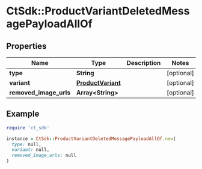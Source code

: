 # CtSdk::ProductVariantDeletedMessagePayloadAllOf

## Properties

| Name | Type | Description | Notes |
| ---- | ---- | ----------- | ----- |
| **type** | **String** |  | [optional] |
| **variant** | [**ProductVariant**](ProductVariant.md) |  | [optional] |
| **removed_image_urls** | **Array&lt;String&gt;** |  | [optional] |

## Example

```ruby
require 'ct_sdk'

instance = CtSdk::ProductVariantDeletedMessagePayloadAllOf.new(
  type: null,
  variant: null,
  removed_image_urls: null
)
```

